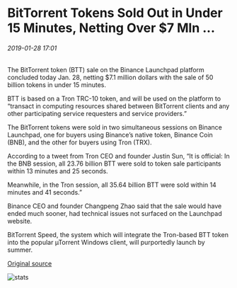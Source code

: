 # BitTorrent Tokens Sold Out in Under 15 Minutes, Netting Over $7 Mln ...

###### 2019-01-28 17:01

The BitTorrent token (BTT) sale on the Binance Launchpad platform concluded today Jan. 28, netting $7.1 million dollars with the sale of 50 billion tokens in under 15 minutes.

BTT is based on a Tron TRC-10 token, and will be used on the platform to “transact in computing resources shared between BitTorrent clients and any other participating service requesters and service providers.”

The BitTorrent tokens were sold in two simultaneous sessions on Binance Launchpad, one for buyers using Binance’s native token, Binance Coin (BNB), and the other for buyers using Tron (TRX).

According to a tweet from Tron CEO and founder Justin Sun, “It is official: In the BNB session, all 23.76 billion BTT were sold to token sale participants within 13 minutes and 25 seconds.

Meanwhile, in the Tron session, all 35.64 billion BTT were sold within 14 minutes and 41 seconds.”

Binance CEO and founder Changpeng Zhao said that the sale would have ended much sooner, had technical issues not surfaced on the Launchpad website.

BitTorrent Speed, the system which will integrate the Tron-based BTT token into the popular µTorrent Windows client, will purportedly launch by summer.

[Original source](https://cointelegraph.com/news/bittorrent-tokens-sold-out-in-under-15-minutes-netting-over-7-mln)

![stats](https://c.statcounter.com/11760860/0/a89fa40b/1/ "stats")
